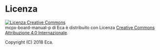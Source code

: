 # Licenza

<a rel="license" href="http://creativecommons.org/licenses/by/4.0/"><img alt="Licenza Creative Commons" style="border-width:0" src="https://i.creativecommons.org/l/by/4.0/88x31.png" /></a><br /><span xmlns:dct="http://purl.org/dc/terms/" href="http://purl.org/dc/dcmitype/Text" property="dct:title" rel="dct:type">mcpx-board-manual-p</span> di <span xmlns:cc="http://creativecommons.org/ns#" property="cc:attributionName">Eca</span> è distribuito con Licenza <a rel="license" href="http://creativecommons.org/licenses/by/4.0/">Creative Commons Attribuzione 4.0 Internazionale</a>.

Copyright (C) 2018  Eca.

